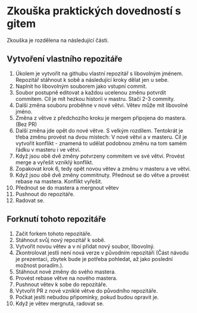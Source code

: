 # Zkouška praktických dovedností s gitem

Zkouška je rozdělena na následující části.

## Vytvoření vlastního repozitáře

1) Úkolem je vytvořit na githubu vlastní repozitář s libovolným jménem.
   Repozitář stáhnout k sobě a následující kroky dělat jen u sebe.
2) Naplnit ho libovolným souborem jako vstupní commit.
3) Soubor postupně editovat a každou ucelenou změnu potvrdit commitem. Cíl je mít hezkou historii v mastru. Stačí 2-3 commity.
4) Další změna souboru proběhne v nové větvi. Větev může mít libovolné jméno.
5) Změna z větve z předchozího kroku je mergem připojena do mastera. (Bez PR)
6) Další změna jde opět do nové větve. S velkým rozdílem. Tentokrát je třeba změnu provést na dvou
   místech: V nové větvi a v masteru. Cíl je vytvořit konflikt - znamená to udělat podobnou změnu
   na tom samém řádku v masteru i ve větvi.
7) Když jsou obě dvě změny potvrzeny commitem ve své větvi. Provést merge a vyřešit vzniklý konflikt.
8) Zopakovat krok 6, tedy opět novou větev a změnu v masteru a ve větvi.
9) Když jsou obě dvě změny commitnuty. Přednout se do větve a provést rebase na mastera.
   Konflikt vyřešit.
10) Přednout se do mastera a mergnout větev
11) Pushnout do repozitáře.
12) Radovat se.

## Forknutí tohoto repozitáře

1) Začít forkem tohoto repozitáře.
2) Stáhnout svůj nový repozitář k sobě.
3) Vytvořit novou větev a v ní přidat nový soubor, libovolný.
4) Zkontrolovat jestli není nová verze v původním repozitáři (Část návodu je prezentaci, zbytek bude je
   potřeba pohledat, až jako poslední možnost poradím.).
5) Stáhnout nové změny do svého mastera.
6) Provést rebase větve na nového mastera.
7) Pushnout větev k sobe do repozitáře.
8) Vytvořit PR z nové vzniklé větve do původního repozitáře.
9) Počkat jeslti nebudou připomínky, pokud budou opravit je.
10) Když je větev mergnutá, radovat se.
